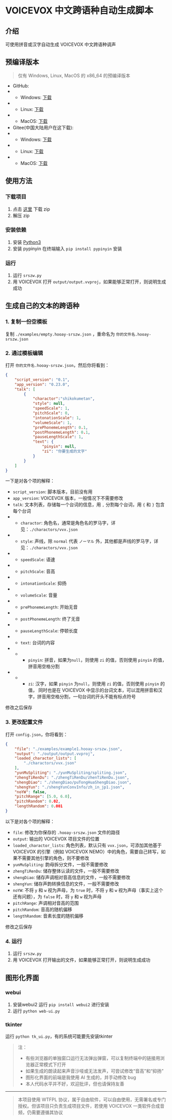 # VOICEVOX 中文跨语种自动生成脚本

## 介绍
可使用拼音或汉字自动生成 VOICEVOX 中文跨语种调声

## 预编译版本
> 仅有 Windows, Linux, MacOS 的 x86_64 的预编译版本
- GitHub:
- - Windows: [下载](https://github.com/hooay233/srszw/releases/download/v0.1/srszw-0.1-win-built.zip)
- - Linux: [下载](https://github.com/hooay233/srszw/releases/download/v0.1/srszw-0.1-gnu-built.zip)
- - MacOS: [下载](https://github.com/hooay233/srszw/releases/download/v0.1/srszw-0.1-mac-built.zip)
- Gitee(中国大陆用户在这下载):
- - Windows: [下载](https://gitee.com/hooay233/srszw-script/releases/download/v0.1/srszw-0.1-win-built.zip)
- - Linux: [下载](https://gitee.com/hooay233/srszw-script/releases/download/v0.1/srszw-0.1-gnu-built.zip)
- - MacOS: [下载](https://gitee.com/hooay233/srszw-script/releases/download/v0.1/srszw-0.1-mac-built.zip)

## 使用方法
### 下载项目
1. 点击 [这里](https://gitee.com/hooay233/srszw-script/repository/archive/master.zip) 下载 zip
2. 解压 zip
### 安装依赖
1. 安装 [Python3](https://python.org)
2. 安装 pypinyin
在终端输入 `pip install pypinyin` 安装
### 运行
1. 运行 `srszw.py`
2. 用 VOICEVOX 打开 `output/output.vvproj`，如果能够正常打开，则说明生成成功

## 生成自己的文本的跨语种
### 1. 复制一份空模板

复制 `./examples/empty.hooay-srszw.json` ，重命名为 `你的文件名.hooay-srszw.json`

### 2. 通过模板编辑

打开 `你的文件名.hooay-srszw.json`，然后你将看到：
```json
{
	"script_version": "0.1",
	"app_version": "0.23.0",
	"talk": [
		{
			"charactor":"shikokumetan",
			"style": null,
			"speedScale": 1,
			"pitchScale": 0,
			"intonationScale": 1,
			"volumeScale": 1,
			"prePhonemeLength": 0.1,
			"postPhonemeLength": 0.1,
			"pauseLengthScale": 1,
			"text": {
				"pinyin": null,
				"zi": "你要生成的文字"
			}
		}
	]
}
```
一下是对各个项的解释：
- `script_version`: 脚本版本，目前没有用
- `app_version`: VOICEVOX 版本，一般情况下不需要修改
- `talk`: 文本列表，存储每一个台词的信息，用 `,` 分割每个台词，用  `{` 和 `}` 包含每个台词
- - `charactor`: 角色名，通常是角色名的罗马字，详见：`./charactors/vvx.json`
- - `style`: 声线，除 `normal` 代表 `ノーマル` 外，其他都是声线的罗马字，详见：`./charactors/vvx.json`
- - `speedScale`: 语速
- - `pitchScale`: 音高
- - `intonationScale`: 抑扬
- - `volumeScale`: 音量
- - `prePhonemeLength`: 开始无音
- - `postPhonemeLength`: 终了无音
- - `pauseLengthScale`: 停顿长度
- - `text`: 台词的内容
- - - `pinyin`: 拼音，如果为`null`，则使用 `zi` 的值，否则使用 `pinyin` 的值，拼音用空格分割
- - - `zi`: 汉字，如果 `pinyin` 为`null`，则使用 `zi` 的值，否则使用 `pinyin` 的值，
同时也是在 VOICEVOX 中显示的台词文本，可以混用拼音和汉字，拼音用空格分割，一句台词的开头不能有标点符号

修改之后保存

### 3. 更改配置文件

打开 `config.json`，你将看到：
```json
{
	"file": "./examples/example1.hooay-srszw.json",
	"output": "./output/output.vvproj",
	"loaded_charactor_lists": [
		"./charactors/vvx.json"
	],
	"yunMuSpliting": "./yunMuSpliting/spliting.json",
	"zhengTiRenDu": "./zhengTiRenDu/zhenTiRenDu.json",
	"shengDiao": "./shengDiao/puTongHuaShengDiao.json",
	"shengYun": "./shengYunConvInfo/zh_in_jp1.json",
	"noYW": false,
	"pitchRange": [5.0, 6.0],
	"pitchRandom": 0.02,
	"lengthRandom": 0.001
}
```
以下是对各个项的解释：
- `file`: 修改为你保存的 `.hooay-srszw.json` 文件的路径
- `output`: 输出的 VOICEVOX 项目文件的位置
- `loaded_charactor_lists`: 角色列表，默认只有 `vvx.json`，可添加其他基于 VOICEVOX 的引擎（例如 VOICEVOX NEMO）中的角色，需要自己转写，如果不需要其他引擎的角色，则不要修改
- `yunMuSpliting`: 韵母拆分文件，一般不需要修改
- `zhengTiRenDu`: 储存整体认读的文件，一般不需要修改
- `shengDiao`: 储存声调相对音高信息的文件，一般不需要修改
- `shengYun`: 储存声韵转换信息的文件，一般不需要修改
- `noYW`: 不将 `y` 和 `w` 视为声母，为 `true` 时，不将 `y` 和 `w` 视为声母（事实上这个还有问题），为 `false` 时，将 `y` 和 `w` 视为声母
- `pitchRange`: 声调相对音高的范围
- `pitchRandom`: 音高的随机偏移
- `lengthRandom`: 音素长度的随机偏移

修改之后保存

###  4. 运行
1. 运行 `srszw.py`
2. 用 VOICEVOX 打开输出的文件，如果能够正常打开，则说明生成成功

## 图形化界面
### webui
1. 安装webui2
运行 `pip install webui2` 进行安装
2. 运行
`python web-ui.py`

### tkinter
运行 `python tk_ui.py`，有的系统可能要先安装tkinter

> 注：
> - 有些浏览器的单独窗口运行无法弹出弹窗，可以复制终端中的链接用浏览器正常模式下打开
> - 如果生成的朗读起来声音沙哑或无法发声，可尝试修改“音高”和“抑扬”
> - 图形化界面的前端是我使用 AI 生成的，并手动修改 bug
> - 本人代码水平并不好，欢迎批评，但也请保持友善
----------
> 本项目使用 WTFPL 协议，属于自由软件，可以自由使用，无需署名或专门授权。但该项目只负责生成项目文件，若使用 VOICEVOX 一类软件合成音频，仍需要遵循其协议
